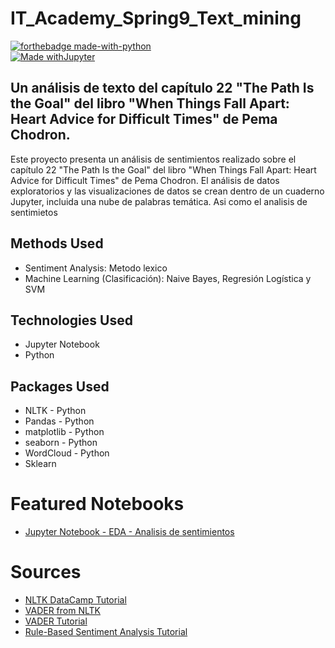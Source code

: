 # IT_Academy_Spring9_Text_mining

[![forthebadge made-with-python](http://ForTheBadge.com/images/badges/made-with-python.svg)](https://www.python.org/)  
[![Made withJupyter](https://img.shields.io/badge/Made%20with-Jupyter-orange?style=for-the-badge&logo=Jupyter)](https://jupyter.org/try)


## Un análisis de texto del capítulo 22 "The Path Is the Goal" del libro "When Things Fall Apart: Heart Advice for Difficult Times" de Pema Chodron.
Este proyecto presenta un análisis de sentimientos realizado sobre el capítulo 22 "The Path Is the Goal" del libro "When Things Fall Apart: Heart Advice for Difficult Times" de Pema Chodron. El análisis de datos exploratorios y las visualizaciones de datos se crean dentro de un cuaderno Jupyter, incluida una nube de palabras temática. Asi como el analisis de sentimietos

## Methods Used
* Sentiment Analysis: Metodo lexico
* Machine Learning (Clasificación): Naive Bayes, Regresión Logística y SVM 

## Technologies Used
* Jupyter Notebook
* Python

## Packages Used
* NLTK - Python
* Pandas - Python
* matplotlib - Python
* seaborn - Python
* WordCloud - Python
* Sklearn

# Featured Notebooks
* [Jupyter Notebook - EDA - Analisis de sentimientos](https://github.com/neiluz/IT_Academy_Spring9_Text_mining/blob/main/Spring_9_textMinning.ipynb)

# Sources
* [NLTK DataCamp Tutorial](https://www.datacamp.com/tutorial/text-analytics-beginners-nltk)
* [VADER from NLTK](https://www.nltk.org/api/nltk.sentiment.html)
* [VADER Tutorial](https://analyticsindiamag.com/sentiment-analysis-made-easy-using-vader/)
* [Rule-Based Sentiment Analysis Tutorial](https://www.analyticsvidhya.com/blog/2021/06/rule-based-sentiment-analysis-in-python/) 
